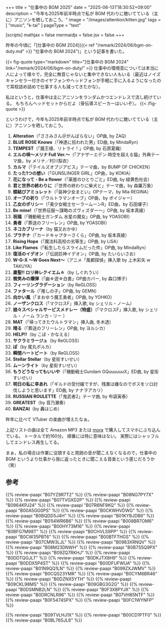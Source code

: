 +++
title = "仕事中の BGM 2025"
date =  "2025-06-13T18:30:52+09:00"
description = "今年も2025年前半時点で私が BGM 代わりに聴いてている（主に）アニソンを晒しておこう。"
image = "/images/attention/kitten.jpg"
tags = [ "music", "k-tai" ]
pageType = "text"

[scripts]
  mathjax = false
  mermaidjs = false
  jsx = false
+++

昨年の今頃に「[仕事中の BGM 2024]({{< ref "/remark/2024/06/bgm-on-duty.md" >}} "仕事中の BGM 2024")」という記事を書いた。

{{< fig-quote type="markdown" title="[仕事中の BGM 2024" link="/remark/2024/06/bgm-on-duty/" >}}
 仕事中の環境音については本当に人によって様々で，完全に無音じゃないと集中できない人もいる（最近はノイズキャンセラー付きのイヤフォンやヘッドフォンが手軽に手に入るようになったので耳栓詰め詰めで仕事する人も減ってきたかな）。

私はというと，仕事中は主にアニソンをランダムかつエンドレスで流し続けている。 もちろんヘッドセットからだよ（骨伝導スピーカーはいいぞ）。
{{< /fig-quote >}}

というわけで，今年も2025年前半時点で私が BGM 代わりに聴いてている（主に）アニソンを晒しておこう。

1. **Alteration**（「ささみさん＠がんばらない」OP曲, by ZAQ）
1. **BLUE ROSE Knows**（「神達に拾われた男」ED曲, by MindaRyn）
1. **TEMPEST**（「魔王様、リトライ！」OP曲, by 石原夏織）
1. **エルの唄〜メリナ Full Ver.〜**（「アナザーエデン 時空を超える猫」外典テーマ曲，by メリナ／村川梨衣）
1. **カルマ**（「テイルズオブジアビス」テーマ曲，by BUMP OF CHICKEN）
1. **たった1つの想い**（「GUNSLINGER GIRL」OP曲，by KOKIA）
1. **花になって - Be a flower**（「薬屋のひとりごと」ED曲, by 緑黄色社会）
1. **君と世界の終わりに**（「世界の終わりに柴犬と」テーマ曲，by 森羅万象）
1. **蝶結びアミュレット**（「装神少女まとい」OPテーマ，by Mia REGINA）
1. **オーブの祈り**（「ウルトラマンオーブ」OP曲，by ボイジャー）
1. **乙女のポリシー**（「美少女戦士セーラームーンR」ED曲，by 石田燿子）
1. **Be mine!**（「世界征服〜謀略のズヴィズダー〜」OP曲, by 坂本真綾）
1. **祝福**（「機動戦士ガンダム 水星の魔女」OP曲, by YOASOBI）
1. **勇者**（「葬送のフリーレン」OP曲, by YOASOBI）
1. **ネコカブリーナ**（by 猫又おかゆ）
1. **プラチナ**（「カードキャプターさくら」OP曲, by 坂本真綾）
1. **Rising Hope**（「魔法科高校の劣等生」OP曲, by LiSA）
1. **Like Flames**（「転生したらスライムだった件」OP曲, by MindaRyn）
1. **復活のイデオン**（「伝説巨神イデオン」OP曲, by たいらいさお）
1. **W-G-X 〜W Goes Next〜**（アニメ「風都探偵」挿入歌 by 上木彩矢 w TAKUYA）
1. **粛聖!! ロリ神レクイエム☆**（by しぐれうい）
1. **微笑みの爆弾**（「幽☆遊☆白書」OP曲カバー, by 森口博子）
1. **フィーリングラデーション**（by ReGLOSS）
1. **ファタール**（「推しの子」OP曲, by GEMN）
1. **向かい風**（「まおゆう魔王勇者」OP曲, by YOHKO）
1. **ノーザンクロス**（「マクロスF」挿入歌, by シェリル・ノーム）
1. **娘々スペシャルサービスメドレー（特盛）**（「マクロスF」挿入歌, by シェリル・ノーム ランカ・リー ）
1. **MAT**（「帰ってきたウルトラマン」挿入曲, 冬木透）
1. **晴る**（「葬送のフリーレン」OP曲, by ヨルシカ）
1. **HELP!!**（by こぼ・かなえる）
1. **サクラミラージュ**（by ReGLOSS）
1. **ぽ**（by 尾丸ポルカ）
1. **瞬間ハートビート**（by ReGLOSS）
1. **Stellar Stellar**（by 星街すいせい）<br>
1. **ムーンライト**（by 星街すいせい）<br>
1. **もうどうなってもいいや**（「機動戦士Gundam GQuuuuuuX」ED曲, by 星街すいせい）<br>
1. **明日の私に幸あれ**（「ギルドの受付嬢ですが、残業は嫌なのでボスをソロ討伐しようと思います」ED曲, by ナナヲアカリ）
1. **RUSSIAN ROULETTE**（「鬼武者2」テーマ曲, by 布袋寅泰）
1. **GREATEST**（by 音乃瀬奏）
1. **BANZAI**（by 轟はじめ）

昨年に比べて VTuber の楽曲が増えたなぁ。

上記リストの曲は全て Amazon MP3 または [mora](https://mora.jp/ "音楽ダウンロード・音楽配信サイト　mora ～WALKMAN®公式ミュージックストア～") で購入してスマホにぶち込んでいる。
トータルで約160分。
順番には特に意味はない。
実際にはシャッフルしてエンドレス再生してる。

まぁ，私の場合は作業に没頭すると周囲の音が聞こえなくなるので，仕事中の BGM というより仕事から我に返ったときに聞こえる音楽という感じだろうか（笑）

## 参考

{{% review-paapi "B07YZ9R7T2" %}} <!-- Alteration -->
{{% review-paapi "B08NG7PY7X" %}} <!-- BLUE ROSE Knows MindaRyn -->
{{% review-paapi "B07TVGXD2P" %}} <!-- TEMPEST -->
{{% review-paapi "B0964KPJ24" %}} <!-- エルの唄 -->
{{% review-paapi "B07R6NF9KQ" %}} <!-- カルマ テイルズオブジアビス（TALES OF THE ABYSS） BUMP OF CHICKEN） -->
{{% review-paapi "B00A5GG0PS" %}} <!-- たった1つの想い KOKIA -->
{{% review-paapi "B0CKWHVDWG" %}} <!-- 花になって - Be a flower 薬屋のひとりごと -->
{{% review-paapi "B0BQDD5J4H" %}} <!-- 君と世界の終わりに; 世界の終わりに柴犬と #せかしば -->
{{% review-paapi "B01KYBJDB6" %}} <!-- 『装神少女まとい』OPテーマ「蝶結びアミュレット」 -->
{{% review-paapi "B01I4WR6B6" %}} <!-- ウルトラマンオーブ オーブの祈り ボイジャー Ver. -->
{{% review-paapi "B008BR7OM6" %}} <!-- 永井ルイ ビッグオー BIG-O!Show Must Go On 美少女戦士セーラームーンR 乙女のポリシー -->
{{% review-paapi "B00HY73M16" %}} <!-- Be mine! 坂本真綾 -->
{{% review-paapi "B0BFG7M98T" %}} <!-- 祝福 機動戦士ガンダム 水星の魔女 YOASOBI -->
{{% review-paapi "B0CHVLS9PP" %}} <!-- 勇者 葬送のフリーレン YOASOBI -->
{{% review-paapi "B0CW35PBT6" %}} <!-- ネコカブリーナ 猫又おかゆ -->
{{% review-paapi "B00BTFTHGS" %}} <!-- プラチナ カードキャプターさくら 坂本真綾 -->
{{% review-paapi "B07CMW3LJL" %}} <!-- Rising Hope 魔法科高校の劣等生 -->
{{% review-paapi "B0983XRNQV" %}} <!-- Like Flames MindaRyn -->
{{% review-paapi "B08M23DNWH" %}} <!-- 復活のイデオン 伝説巨神イデオン -->
{{% review-paapi "B0B7S5Q9PX" %}} <!-- 仮面ライダーW 風都探偵 W-G-X 〜W Goes Next〜 -->
{{% review-paapi "B09ZQ7RKHJ" %}} <!-- 粛聖!! ロリ神レクイエム☆ しぐれうい -->
{{% review-paapi "B0DDTQGJLT" %}} <!-- 森口博子 ANISON COVERS 2 -->
{{% review-paapi "B0DKJTX8H9" %}} <!-- ReGLOSS ReGLOSS -->
{{% review-paapi "B0DDX5P4ST" %}} <!-- 推しの子 ファタール FATAL -->
{{% review-paapi "B00DFUFWUA" %}} <!-- まおゆう 向かい風 -->
{{% review-paapi "B01N9QQ1LN" %}} <!-- マクロスF」VOCAL COLLECTION 娘たま♀  -->
{{% review-paapi "B099ZXJWMV" %}} <!-- 冬木透 帰ってきたウルトラマン オリジナル・サウンドトラック<ウルトラサウンド殿堂シリーズ> -->
{{% review-paapi "B0CQS23YMR" %}} <!-- 晴る ヨルシカ 葬送のフリーレン OP曲 -->
{{% review-paapi "B0CYM6BR46" %}} <!-- HELP!! Kobo Kanaeru こぼ・かなえる -->
{{% review-paapi "B0DZNX5YTH" %}} <!-- サクラミラージュ ReGLOSS -->
{{% review-paapi "B09CKL98MS" %}} <!-- ぽ 尾丸ポルカ -->
{{% review-paapi "B09GBG3G2G" %}} <!-- Stellar Stellar 星街すいせい -->
{{% review-paapi "B0DSMNB2LN" %}} <!-- 新星目録 ムーンライト 星街すいせい -->
{{% review-paapi "B0F3X8PYJX" %}} <!-- もうどうなってもいいや 星街すいせい -->
{{% review-paapi "B0DRCNLR96" %}} <!-- 明日の私に幸あれ ナナヲアカリ -->
{{% review-paapi "B07VH85NTF" %}} <!-- RUSSIAN ROULETTE 鬼武者2 布袋寅泰 -->
{{% review-paapi "B0F5474SPX" %}} <!-- GREATEST 音乃瀬奏 -->
{{% review-paapi "B0FC1WYNFP" %}} <!-- BANZAI 轟はじめ -->









{{% review-paapi "B09TVLHJ1X" %}} <!-- Shokz OpenRun Mini 骨伝導ヘッドセット -->
{{% review-paapi "B00CD1PTF0" %}} <!-- BOSE Conpanion 2 -->
{{% review-paapi "B0BL76SJL6" %}} <!-- USB-DAC -->
